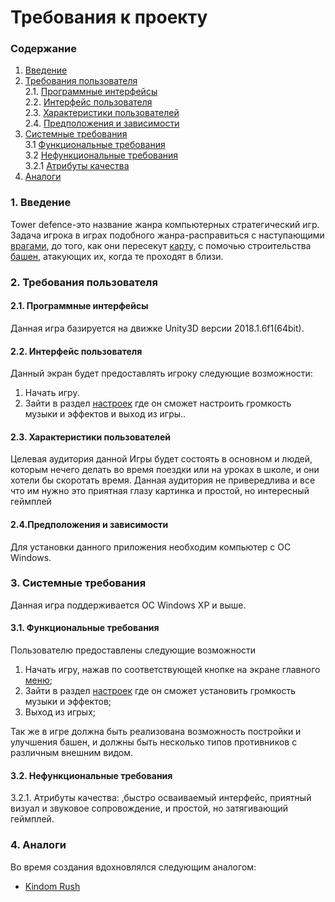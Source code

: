# Требования к проекту

### Содержание

1. [Введение](#1)
2. [Требования пользователя](#2) <br>
  2.1. [Программные интерфейсы](#2.1) <br>
  2.2. [Интерфейс пользователя](#2.2) <br>
  2.3. [Характеристики пользователей](#2.3) <br>
  2.4. [Предположения и зависимости](#2.4) <br>
3. [Системные требования](#3.) <br>
  3.1 [Функциональные требования](#3.1) <br>
  3.2 [Нефункциональные требования](#3.2) <br>
     3.2.1 [Атрибуты качества](#3.2.1) <br>
4. [Аналоги](#4) <br>

### 1. Введение <a name="1"></a>
Tower defence-это название жанра компьютерных стратегический игр. Задача игрока в играх подобного жанра-расправиться с наступающими [врагами](https://github.com/danila16030/Tower-defence/blob/master/%D0%9C%D0%BE%D0%BA%D0%B0%D0%BF%D1%8B/%D0%9F%D1%80%D0%BE%D1%82%D0%B8%D0%B2%D0%BD%D0%B8%D0%BA.png), до того, как они пересекут [карту](https://github.com/danila16030/Tower-defence/blob/master/%D0%9C%D0%BE%D0%BA%D0%B0%D0%BF%D1%8B/%D0%98%D0%B3%D1%80%D0%BE%D0%B2%D0%BE%D0%B9%20%D0%BF%D1%80%D0%BE%D1%86%D0%B5%D1%81%D1%81.png), с помочью строительства [башен](https://github.com/danila16030/Tower-defence/blob/master/%D0%9C%D0%BE%D0%BA%D0%B0%D0%BF%D1%8B/%D0%91%D0%B0%D1%88%D0%BD%D1%8F.png), атакующих их, когда те проходят в близи.


### 2. Требования пользователя <a name="2"></a>
#### 2.1. Программные интерфейсы <a name="2.1"></a>
Данная игра базируется на движке Unity3D версии 2018.1.6f1(64bit).
#### 2.2. Интерфейс пользователя <a name="2.2"></a>

Данный экран будет предоставлять игроку следующие возможности:
1. Начать игру.
2. Зайти в раздел [настроек](https://github.com/danila16030/Tower-defence/blob/master/%D0%9C%D0%BE%D0%BA%D0%B0%D0%BF%D1%8B/%D0%9C%D0%B5%D0%BD%D1%8E%20%D0%BD%D0%B0%D1%81%D1%82%D1%80%D0%BE%D0%B5%D0%BA.png) где он сможет настроить громкость музыки и эффектов и выход из игры..



#### 2.3. Характеристики пользователей <a name="2.3"></a>

Целевая аудитория данной Игры будет состоять в основном и людей, которым нечего делать во время поездки или на уроках в школе, и они хотели бы скоротать время. Данная аудитория не привередлива и все что им нужно это приятная глазу картинка и простой, но интересный геймплей

#### 2.4.Предположения и зависимости <a name="2.4"></a>

Для установки данного приложения необходим компьютер с ОС Windows.

### 3. Системные требования <a name="3"></a>
Данная игра поддерживается OC Windows XP и выше.

#### 3.1. Функциональные требования <a name="3.1"></a>
Пользователю предоставлены следующие возможности
   1. Начать игру, нажав по соответствующей кнопке на экране главного [меню](https://github.com/danila16030/Tower-defence/blob/master/%D0%9C%D0%BE%D0%BA%D0%B0%D0%BF%D1%8B/%D0%9C%D0%B5%D0%BD%D1%8E%20%D0%B8%D0%B3%D1%80%D1%8B.png);
   2. Зайти в раздел [настроек](https://github.com/danila16030/Tower-defence/blob/master/%D0%9C%D0%BE%D0%BA%D0%B0%D0%BF%D1%8B/%D0%9C%D0%B5%D0%BD%D1%8E%20%D0%BD%D0%B0%D1%81%D1%82%D1%80%D0%BE%D0%B5%D0%BA.png) где он сможет установить громкость музыки и эффектов;
   3. Выход из игрыx;

   
Так же в игре должна быть реализована возможность постройки и улучшения башен, и должны быть несколько типов противников с различным внешним видом.
#### 3.2. Нефункциональные требования <a name="3.2"></a>
3.2.1. Атрибуты качества: <a name="3.2.1"></a>,быстро осваиваемый интерфейс, приятный визуал и звуковое сопровождение, и простой, но затягивающий геймплей.
### 4. Аналоги <a name="4"></a>
Во время создания вдохновлялся следующим аналогом:
- [Kindom Rush](https://play.google.com/store/apps/details?id=com.ironhidegames.android.kingdomrushorigins)
